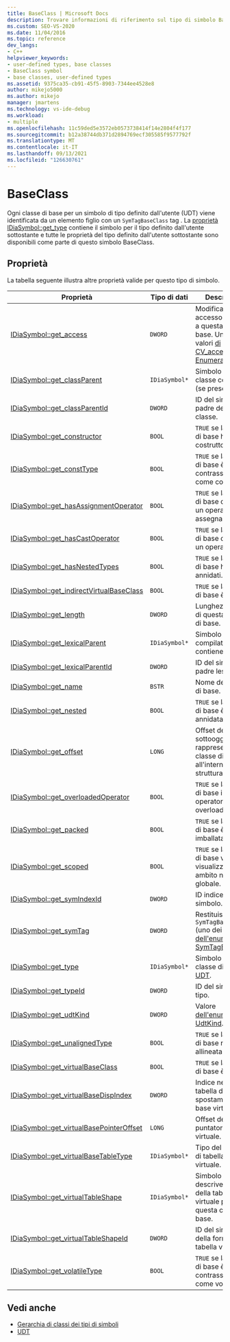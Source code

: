 ```yaml
---
title: BaseClass | Microsoft Docs
description: Trovare informazioni di riferimento sul tipo di simbolo BaseClass. Una classe di base per i simboli di tipo definito dall'utente (UDT) è identificata da un elemento figlio con un tag SymTagBaseClass.
ms.custom: SEO-VS-2020
ms.date: 11/04/2016
ms.topic: reference
dev_langs:
- C++
helpviewer_keywords:
- user-defined types, base classes
- BaseClass symbol
- base classes, user-defined types
ms.assetid: 9375ca35-cb91-45f5-8903-7344ee4528e8
author: mikejo5000
ms.author: mikejo
manager: jmartens
ms.technology: vs-ide-debug
ms.workload:
- multiple
ms.openlocfilehash: 11c59ded5e3572eb0573738414f14e2804f4f177
ms.sourcegitcommit: b12a38744db371d2894769ecf305585f9577792f
ms.translationtype: MT
ms.contentlocale: it-IT
ms.lasthandoff: 09/13/2021
ms.locfileid: "126630761"
---
```

# <a name="baseclass"></a>BaseClass
Ogni classe di base per un simbolo di tipo definito dall'utente (UDT) viene identificata da un elemento figlio con un `SymTagBaseClass` tag . La [proprietà IDiaSymbol::get_type](../../debugger/debug-interface-access/idiasymbol-get-type.md) contiene il simbolo per il tipo definito dall'utente sottostante e tutte le proprietà del tipo definito dall'utente sottostante sono disponibili come parte di questo simbolo BaseClass.

## <a name="properties"></a>Proprietà
 La tabella seguente illustra altre proprietà valide per questo tipo di simbolo.

|Proprietà|Tipo di dati|Descrizione|
|--------------|---------------|-----------------|
|[IDiaSymbol::get_access](../../debugger/debug-interface-access/idiasymbol-get-access.md)|`DWORD`|Modificatore di accesso applicato a questa classe di base. Uno dei valori [di CV_access_e Enumeration.](../../debugger/debug-interface-access/cv-access-e.md)|
|[IDiaSymbol::get_classParent](../../debugger/debug-interface-access/idiasymbol-get-classparent.md)|`IDiaSymbol*`|Simbolo della classe contenitore (se presente).|
|[IDiaSymbol::get_classParentId](../../debugger/debug-interface-access/idiasymbol-get-classparentid.md)|`DWORD`|ID del simbolo padre della classe.|
|[IDiaSymbol::get_constructor](../../debugger/debug-interface-access/idiasymbol-get-constructor.md)|`BOOL`|`TRUE` se la classe di base ha un costruttore.|
|[IDiaSymbol::get_constType](../../debugger/debug-interface-access/idiasymbol-get-consttype.md)|`BOOL`|`TRUE` se la classe di base è contrassegnata come const.|
|[IDiaSymbol::get_hasAssignmentOperator](../../debugger/debug-interface-access/idiasymbol-get-hasassignmentoperator.md)|`BOOL`|`TRUE` se la classe di base dispone di un operatore di assegnazione.|
|[IDiaSymbol::get_hasCastOperator](../../debugger/debug-interface-access/idiasymbol-get-hascastoperator.md)|`BOOL`|`TRUE` se la classe di base dispone di un operatore cast.|
|[IDiaSymbol::get_hasNestedTypes](../../debugger/debug-interface-access/idiasymbol-get-hasnestedtypes.md)|`BOOL`|`TRUE` se la classe di base ha tipi annidati.|
|[IDiaSymbol::get_indirectVirtualBaseClass](../../debugger/debug-interface-access/idiasymbol-get-indirectvirtualbaseclass.md)|`BOOL`|`TRUE` se la classe di base è indiretta.|
|[IDiaSymbol::get_length](../../debugger/debug-interface-access/idiasymbol-get-length.md)|`DWORD`|Lunghezza in byte di questa classe di base.|
|[IDiaSymbol::get_lexicalParent](../../debugger/debug-interface-access/idiasymbol-get-lexicalparent.md)|`IDiaSymbol*`|Simbolo del compilatore che lo contiene.|
|[IDiaSymbol::get_lexicalParentId](../../debugger/debug-interface-access/idiasymbol-get-lexicalparentid.md)|`DWORD`|ID del simbolo padre lessicale.|
|[IDiaSymbol::get_name](../../debugger/debug-interface-access/idiasymbol-get-name.md)|`BSTR`|Nome della classe di base.|
|[IDiaSymbol::get_nested](../../debugger/debug-interface-access/idiasymbol-get-nested.md)|`BOOL`|`TRUE` se la classe di base è annidata.|
|[IDiaSymbol::get_offset](../../debugger/debug-interface-access/idiasymbol-get-offset.md)|`LONG`|Offset del sottooggetto che rappresenta la classe di base all'interno della struttura .|
|[IDiaSymbol::get_overloadedOperator](../../debugger/debug-interface-access/idiasymbol-get-overloadedoperator.md)|`BOOL`|`TRUE` se la classe di base include operatori di overload.|
|[IDiaSymbol::get_packed](../../debugger/debug-interface-access/idiasymbol-get-packed.md)|`BOOL`|`TRUE` se la classe di base è imballata.|
|[IDiaSymbol::get_scoped](../../debugger/debug-interface-access/idiasymbol-get-scoped.md)|`BOOL`|`TRUE` se la classe di base viene visualizzata in un ambito non globale.|
|[IDiaSymbol::get_symIndexId](../../debugger/debug-interface-access/idiasymbol-get-symindexid.md)|`DWORD`|ID indice del simbolo.|
|[IDiaSymbol::get_symTag](../../debugger/debug-interface-access/idiasymbol-get-symtag.md)|`DWORD`|Restituisce `SymTagBaseClass` (uno dei valori [dell'enumerazione SymTagEnum).](../../debugger/debug-interface-access/symtagenum.md)|
|[IDiaSymbol::get_type](../../debugger/debug-interface-access/idiasymbol-get-type.md)|`IDiaSymbol*`|Simbolo per la classe di base [UDT](../../debugger/debug-interface-access/udt.md).|
|[IDiaSymbol::get_typeId](../../debugger/debug-interface-access/idiasymbol-get-typeid.md)|`DWORD`|ID del simbolo di tipo.|
|[IDiaSymbol::get_udtKind](../../debugger/debug-interface-access/idiasymbol-get-udtkind.md)|`DWORD`|Valore [dell'enumerazione UdtKind](../../debugger/debug-interface-access/udtkind.md).|
|[IDiaSymbol::get_unalignedType](../../debugger/debug-interface-access/idiasymbol-get-unalignedtype.md)|`BOOL`|`TRUE` se la classe di base non è allineata.|
|[IDiaSymbol::get_virtualBaseClass](../../debugger/debug-interface-access/idiasymbol-get-virtualbaseclass.md)|`BOOL`|`TRUE` se la classe di base è virtuale.|
|[IDiaSymbol::get_virtualBaseDispIndex](../../debugger/debug-interface-access/idiasymbol-get-virtualbasedispindex.md)|`DWORD`|Indice nella tabella di spostamento della base virtuale.|
|[IDiaSymbol::get_virtualBasePointerOffset](../../debugger/debug-interface-access/idiasymbol-get-virtualbasepointeroffset.md)|`LONG`|Offset del puntatore di base virtuale.|
|[IDiaSymbol::get_virtualBaseTableType](../../debugger/debug-interface-access/idiasymbol-get-virtualbasetabletype.md)|`IDiaSymbol*`|Tipo del puntatore di tabella di base virtuale.|
|[IDiaSymbol::get_virtualTableShape](../../debugger/debug-interface-access/idiasymbol-get-virtualtableshape.md)|`IDiaSymbol*`|Simbolo che descrive il tipo della tabella virtuale per questa classe di base.|
|[IDiaSymbol::get_virtualTableShapeId](../../debugger/debug-interface-access/idiasymbol-get-virtualtableshapeid.md)|`DWORD`|ID del simbolo della forma della tabella virtuale.|
|[IDiaSymbol::get_volatileType](../../debugger/debug-interface-access/idiasymbol-get-volatiletype.md)|`BOOL`|`TRUE` se la classe di base è contrassegnata come volatile.|

## <a name="see-also"></a>Vedi anche
- [Gerarchia di classi dei tipi di simboli](../../debugger/debug-interface-access/class-hierarchy-of-symbol-types.md)
- [UDT](../../debugger/debug-interface-access/udt.md)